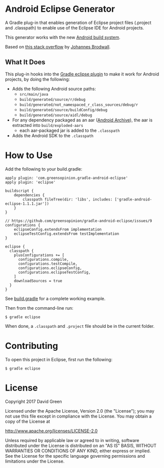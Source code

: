 Android Eclipse Generator
=========================

A Gradle plug-in that enables generation of Eclipse project files (.project and .classpath) to enable use of the Eclipse IDE for Android projects.

This generator works with the new [Android build system](http://tools.android.com/tech-docs/new-build-system).

Based on [this stack overflow](http://stackoverflow.com/questions/17470831/how-to-use-gradle-to-generate-eclipse-and-intellij-project-files-for-android-pro) by [Johannes Brodwall](http://stackoverflow.com/users/27658/johannes-brodwall).

What It Does
------------

This plug-in hooks into the [Gradle eclipse plugin](https://docs.gradle.org/current/userguide/eclipse_plugin.html) to make it work for Android projects, by doing the following:

 * Adds the following Android source paths:
    * `src/main/java`
    * `build/generated/source/r/debug`
    * `build/generated/not_namespaced_r_class_sources/debug/r`
    * `build/generated/source/buildConfig/debug`
    * `build/generated/source/aidl/debug`
 * For any dependency packaged as an aar ([Android Archive](https://developer.android.com/studio/projects/android-library.html)), the aar is extracted into `build/exploded-aars`
    * each aar-packaged jar is added to the `.classpath`
 * Adds the Android SDK to the `.classpath`

How to Use
==========

Add the following to your build.gradle:

    apply plugin: 'com.greensopinion.gradle-android-eclipse'
    apply plugin: 'eclipse'

    buildscript {
        dependencies {
            classpath fileTree(dir: 'libs', includes: ['gradle-android-eclipse-1.1.1.jar'])
        }
    }

    // https://github.com/greensopinion/gradle-android-eclipse/issues/9
    configurations {
        eclipseConfig.extendsFrom implementation
        eclipseTestConfig.extendsFrom testImplementation
    }

    eclipse {
      classpath {
        plusConfigurations += [
          configurations.compile,
          configurations.testCompile,
          configurations.eclipseConfig,
          configurations.eclipseTestConfig,
        ]
        downloadSources = true
      }
    }

See [build.gradle](https://github.com/greensopinion/gradle-android-eclipse/blob/master/src/test/SampleApplication/app/build.gradle) for a complete working example.

Then from the command-line run:

    $ gradle eclipse

When done, a `.classpath` and `.project` file should be in the current folder.

Contributing
============

To open this project in Eclipse, first run the following:

    $ gradle eclipse

License
=======

Copyright 2017 David Green

Licensed under the Apache License, Version 2.0 (the "License"); you may not use this file except in compliance with the License. You may obtain a copy of the License at

http://www.apache.org/licenses/LICENSE-2.0

Unless required by applicable law or agreed to in writing, software distributed under the License is distributed on an "AS IS" BASIS, WITHOUT WARRANTIES OR CONDITIONS OF ANY KIND, either express or implied. See the License for the specific language governing permissions and limitations under the License.
